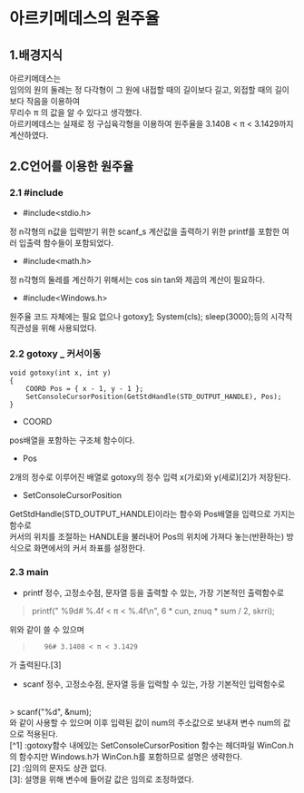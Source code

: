 

아르키메데스의 원주율
=

1.배경지식
-

아르키메데스는
<br>
임의의 원의 둘레는 정 다각형이 그 원에 내접할 때의 길이보다 길고, 외접할 때의 길이보다 작음을 이용하여
<br>
무리수 π 의 값을 알 수 있다고 생각했다.
<br>
아르키메데스는 실재로 정 구십육각형을 이용하여 원주율을 3.1408 < π < 3.1429까지 계산하였다.

2.C언어를 이용한 원주율
-
### 2.1 #include
* #include<stdio.h>

정 n각형의 n값을 입력받기 위한 scanf_s
계산값을 출력하기 위한 printf를 포함한 여러 입출력 함수들이 포함되었다.
* #include<math.h>

정 n각형의 둘레를 계산하기 위해서는 cos sin tan와 제곱의 계산이 필요하다.
* #include<Windows.h>

원주율 코드 자체에는 필요 없으나 gotoxy[1](39,3); System(cls); sleep(3000);등의 시각적 직관성을 위해 사용되었다.
### 2.2 gotoxy _ 커서이동
<pre><code>void gotoxy(int x, int y)
{
	COORD Pos = { x - 1, y - 1 };
	SetConsoleCursorPosition(GetStdHandle(STD_OUTPUT_HANDLE), Pos);
}
</code></pre>
* COORD 

pos배열을 포함하는 구조체 함수이다.
* Pos

2개의 정수로 이루어진 배열로 gotoxy의 정수 입력 x(가로)와 y(세로)[2]가 저장된다.
* SetConsoleCursorPosition

GetStdHandle(STD_OUTPUT_HANDLE)이라는 함수와 Pos배열을 입력으로 가지는 함수로<br>
커서의 위치를 조절하는 HANDLE을 불러내어 Pos의 위치에 가져다 놓는(반환하는) 방식으로 화면에서의 커서 좌표를 설정한다.
### 2.3 main
* printf
정수, 고정소수점, 문자열 등을 출력할 수 있는, 가장 기본적인 출력함수로
>  printf(" %9d# %.4f < π < %.4f\n", 6 * cun, znuq * sum / 2, skrri);

위와 같이 쓸 수 있으며
>        96# 3.1408 < π < 3.1429

가 출력된다.[3]
* scanf
정수, 고정소수점, 문자열 등을 입력할 수 있는, 가장 기본적인 입력함수로
<br>
> scanf("%d", &num);
<br>
와 같이 사용할 수 있으며 이후 입력된 값이 num의 주소값으로 보내져 변수 num의 값으로 적용된다.
<br>
[^1] :gotoxy함수 내에있는 SetConsoleCursorPosition 함수는 헤더파일 WinCon.h의 함수지만 Windows.h가 WinCon.h를 포함하므로 설명은 생략한다.
<br>
[2] :임의의 문자도 상관 없다.
<br>
[3]: 설명을 위해 변수에 들어갈 값은 임의로 조정하였다.
